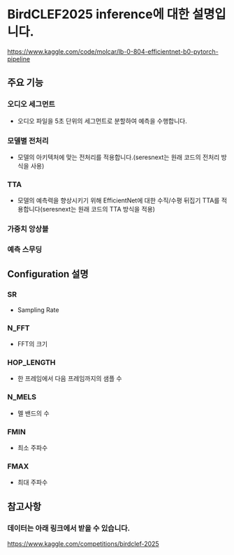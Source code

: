 
# BirdCLEF2025 inference에 대한 설명입니다.
https://www.kaggle.com/code/molcar/lb-0-804-efficientnet-b0-pytorch-pipeline

## 주요 기능
### 오디오 세그먼트 
- 오디오 파일을 5초 단위의 세그먼트로 분할하여 예측을 수행합니다.

### 모델별 전처리 
- 모델의 아키텍처에 맞는 전처리를 적용합니다.(seresnext는 원래 코드의 전처리 방식을 사용)

### TTA 
- 모델의 예측력을 향상시키기 위해 EfficientNet에 대한 수직/수평 뒤집기 TTA를 적용합니다(seresnext는 원래 코드의 TTA 방식을 적용)
  
### 가중치 앙상블

### 예측 스무딩

## Configuration 설명
### SR
- Sampling Rate
### N_FFT
- FFT의 크기
### HOP_LENGTH
- 한 프레임에서 다음 프레임까지의 샘플 수
### N_MELS
- 멜 밴드의 수
### FMIN
- 최소 주파수
### FMAX
- 최대 주파수
  
## 참고사항
### 데이터는 아래 링크에서 받을 수 있습니다.
https://www.kaggle.com/competitions/birdclef-2025
